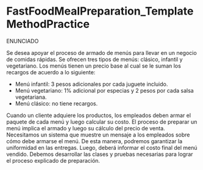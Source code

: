 # FastFoodMealPreparation_TemplateMethodPractice

ENUNCIADO

Se desea apoyar el proceso de armado de menús para llevar en un negocio de comidas rápidas. Se ofrecen tres tipos de menús: clásico, infantil y vegetariano.
Los menús tienen un precio base al cual se le suman los recargos de acuerdo a lo siguiente:
- Menú infantil: 3 pesos adicionales por cada juguete incluido.
- Menú vegetariano: 1% adicional por especias y 2 pesos por cada salsa vegetariana.
- Menú clásico: no tiene recargos.

Cuando un cliente adquiere los productos, los empleados deben armar el paquete de cada menú y luego calcular su costo. El proceso de preparar un menú implica el armado y luego su cálculo del precio de venta.
Necesitamos un sistema que muestre un mensaje a los empleados sobre cómo debe armarse el menú. De esta manera, podremos garantizar la uniformidad en las entregas. Luego, deberá informar el costo final del menú vendido.
Debemos desarrollar las clases y pruebas necesarias para lograr el proceso explicado de preparación.

